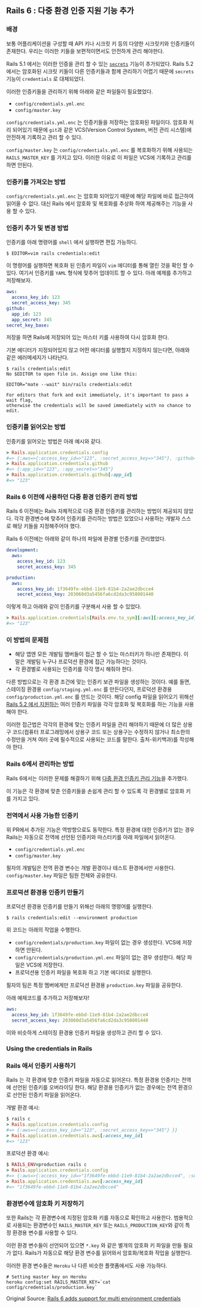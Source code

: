## Rails 6 : 다중 환경 인증 지원 기능 추가

### 배경
보통 어플리케이션을 구성할 때 API 키나 시크릿 키 등의 다양한 시크릿키와 인증키들이 존재한다. 우리는 이러한 키들을 보편적이면서도 안전하게 관리 해야한다.

Rails 5.1 에서는 이러한 인증을 관리 할 수 있는 [`secrets`](https://github.com/rails/rails/pull/28038) 기능이 추가되었다.
Rails 5.2 에서는 암호화된 시크릿 키들이 다른 인증키들과 함께 관리하기 어렵기 때문에 `secrets` 기능이 `credentials` 로 대체되었다.

이러한 인증키들을 관리하기 위해 아래와 같은 파일들이 필요했었다.

* `config/credentials.yml.enc`
* `config/master.key`

`config/credentials.yml.enc` 는 인증키들을 저장하는 암호화된 파일이다. 암호화 처리 되어있기 때문에 `git`과 같은 VCS(Version Control System, 버전 관리 시스템)에 안전하게 기록하고 관리 할 수 있다.

`config/master.key` 는 `config/credentials.yml.enc` 를 복호화하기 위해 사용되는 `RAILS_MASTER_KEY` 를 가지고 있다. 이러한 이유로 이 파일은 VCS에 기록하고 관리를 하면 안된다.

### 인증키를 가져오는 방법
`config/credentials.yml.enc` 는 암호화 되어있기 때문에 해당 파일에 바로 접근하여 읽어올 수 없다. 대신 Rails 에서 암호화 및 복호화를 추상화 하여 제공해주는 기능을 사용 할 수 있다.

### 인증키 추가 및 변경 방법
인증키를 아래 명령어를 `shell` 에서 실행하면 편집 가능하디.

```shell
$ EDITOR=vim rails credentials:edit
```

이 명령어를 실행하면 복호화 된 인증키 파일이 `vim` 에디터를 통해 열린 것을 확인 할 수 있다.
여기서 인증키를 `YAML` 형식에 맞추어 업데이트 할 수 있다. 아래 예제를 추가하고 저장해보자.

```yaml
aws:
  access_key_id: 123
  secret_access_key: 345
github:
  app_id: 123
  app_secret: 345
secret_key_base:
```

저장을 하면 Rails에 저장되어 있는 마스터 키를 사용하여 다시 암호화 한다.

기본 에디터가 지정되어있지 않고 어떤 에디터를 실행할지 지정하지 않는다면, 아래와 같은 에러메세지가 나타난다.

```shell
$ rails credentials:edit
No $EDITOR to open file in. Assign one like this:

EDITOR="mate --wait" bin/rails credentials:edit

For editors that fork and exit immediately, it's important to pass a wait flag,
otherwise the credentials will be saved immediately with no chance to edit.
```

### 인증키를 읽어오는 방법
인증키를 읽어오는 방법은 아래 예시와 같다.

```rb
> Rails.application.credentials.config
#=> {:aws=>{:access_key_id=>"123", :secret_access_key=>"345"}, :github=>{:app_id=>"123", :app_secret=>"345"}}
> Rails.application.credentials.github
#=> {:app_id=>"123", :app_secret=>"345"}
> Rails.application.credentials.github[:app_id]
#=> "123"
```

### Rails 6 이전에 사용하던 다중 환경 인증키 관리 방법
Rails 6 이전에는 Rails 자체적으로 다중 환경 인증키를 관리하는 방법이 제공되지 않았다. 각각 환경변수에 맞추어 인증키를 관리하는 방법은 있었으나 사용하는 개발자 스스로 해당 키들을 지정해주어야 했다.

Rails 6 이전에는 아래와 같이 하나의 파일에 환경별 인증키를 관리했었다.

```yaml
development:
  aws:
    access_key_id: 123
    secret_access_key: 345

production:
  aws:
    access_key_id: 1f3649fe-ebbd-11e9-81b4-2a2ae2dbcce4
    secret_access_key: 203060d3a5456fa6cd2da3c958001440    
```

이렇게 하고 아래와 같이 인증키를 구분해서 사용 할 수 있었다.

```rb
> Rails.application.credentials[Rails.env.to_sym][:aws][:access_key_id]
#=> "123"
```

### 이 방법의 문제점

* 해당 앱엔 모든 개발팀 멤버들이 접근 할 수 있는 마스터키가 하나만 존재한다. 이 말은 개발팀 누구나 프로덕션 환경에 접근 가능하다는 것이다.
* 각 환경별로 사용되는 인증키를 각각 명시 해줘야 한다.

다른 방법으로는 각 환경 조건에 맞는 인증키 보관 파일을 생성하는 것이다. 예를 들면, 스테이징 환경용 `config/staging.yml.enc` 를 만든다던지, 프로덕션 환경용 `config/production.yml.enc` 를 만드는 것이다. 해당 config 파일을 읽어오기 위해선 [Rails 5.2 에서 지원하는](https://github.com/rails/rails/commit/68479d09ba6bbd583055672eb70518c1586ae534) 여러 인증키 파일을 각각 암호화 및 복호화를 하는 기능을 사용해야 한다.

이러한 접근법은 각각의 환경에 맞는 인증키 파일을 관리 해야하기 때문에 더 많은 상용구 코드(컴퓨터 프로그래밍에서 상용구 코드 또는 상용구는 수정하지 않거나 최소한의 수정만을 거쳐 여러 곳에 필수적으로 사용되는 코드를 말한다. 출처-위키백과)를 작성해야 한다.

### Rails 6에서 관리하는 방법
Rails 6에서는 이러한 문제를 해결하기 위해 [다중 환경 인증키 관리 기능](https://github.com/rails/rails/pull/33521)을 추가했다.

이 기능은 각 환경에 맞춘 인증키들을 손쉽게 관리 할 수 있도록 각 환경별로 암호화 키를 가지고 있다.

### 전역에서 사용 가능한 인증키
위 PR에서 추가된 기능은 역방향으로도 동작한다. 특정 환경에 대한 인증키가 없는 경우 Rails는 자동으로 전역에 선언된 인증키와 마스터키를 아래 파일에서 읽어온다.

* `config/credentials.yml.enc`
* `config/master.key`

필자의 개발팀은 전역 환경 변수는 개발 환경이나 테스트 환경에서만 사용한다. `config/master.key` 파일은 팀원 전체와 공유한다.

### 프로덕션 환경용 인증키 만들기
프로덕션 환경용 인증키를 만들기 위해선 아래의 명령어를 실행한다.

```shell
$ rails credentials:edit --environment production
```

위 코드는 아래의 작업을 수행한다.

* `config/credentials/production.key` 파일이 없는 경우 생성한다. VCS에 저장 하면 안된다.
* `config/credentials/production.yml.enc` 파일이 없는 경우 생성한다. 해당 파일은 VCS에 저장한다.
* 프로덕션용 인증키 파일을 복호화 하고 기본 에디터로 실행한다.

필자의 팀은 특정 멤버에게만 프로덕션 환경용 `production.key` 파일을 공유한다.

아래 예제코드를 추가하고 저장해보자!

```yaml
aws:
  access_key_id: 1f3649fe-ebbd-11e9-81b4-2a2ae2dbcce4
  secret_access_key: 203060d3a5456fa6cd2da3c958001440
```

이와 비슷하게 스테이징 환경용 인증키 파일을 생성하고 관리 할 수 있다.

### Using the credentials in Rails
### Rails 애서 인증키 사용하기
Rails 는 각 환경에 맞춘 인증키 파일을 자동으로 읽어온다. 특정 환경용 인증키는 전역에 선언된 인증키를 오버라이딩 한다. 해당 환경용 인증키가 없는 경우에는 전역 환경으로 선언된 인증키 파일을 읽어온다.

개발 환경 예시:

```rb
$ rails c
> Rails.application.credentials.config
#=> {:aws=>{:access_key_id=>"123", :secret_access_key=>"345"} }}
> Rails.application.credentials.aws[:access_key_id]
#=> "123"
```

프로덕션 환경 예시:

```rb
$ RAILS_ENV=production rails c
> Rails.application.credentials.config
#=> {:aws=>{:access_key_id=>"1f3649fe-ebbd-11e9-81b4-2a2ae2dbcce4", :secret_access_key=>"203060d3a5456fa6cd2da3c958001440"}}
> Rails.application.credentials.aws[:access_key_id]
#=> "1f3649fe-ebbd-11e9-81b4-2a2ae2dbcce4"
```

### 환경변수에 암호화 키 저장하기

또한 Rails는 각 환경변수에 지정된 암호화 키를 자동으로 확인하고 사용한다. 범용적으로 사용되는 환경변수인 `RAILS_MASTER_KEY` 또는 `RAILS_PRODUCTION_KEY`와 같이 특정 환경용 변수를 사용할 수 있다.

이런 환경 변수들이 선언되어 있으면 `*.key` 와 같은 별개의 암호화 키 파일을 만들 필요가 없다. Rails가 자동으로 해당 환경 변수를 읽어와서 암호화/복호화 작업을 실행한다.

이러한 환경 변수들은 `Heroku` 나 다른 비슷한 플랫폼에서도 사용 가능하다.

```shell
# Setting master key on Heroku 
heroku config:set RAILS_MASTER_KEY=`cat config/credentials/production.key`
```

Original Source:
[Rails 6 adds support for multi environment credentials](https://blog.saeloun.com/2019/10/10/rails-6-adds-support-for-multi-environment-credentials)
